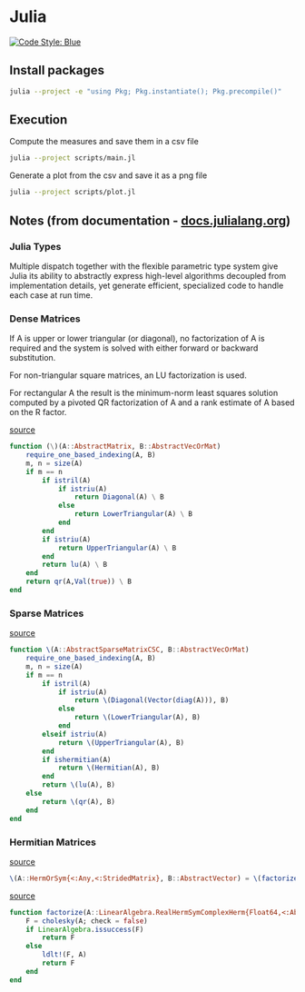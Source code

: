 # Julia

[![Code Style: Blue](https://img.shields.io/badge/code%20style-blue-4495d1.svg)](https://github.com/invenia/BlueStyle)

## Install packages

```bash
julia --project -e "using Pkg; Pkg.instantiate(); Pkg.precompile()"
```

## Execution

Compute the measures and save them in a csv file

```bash
julia --project scripts/main.jl
```

Generate a plot from the csv and save it as a png file

```bash
julia --project scripts/plot.jl
```

## Notes (from documentation - [docs.julialang.org](https://docs.julialang.org/))

### Julia Types

Multiple dispatch together with the flexible parametric type system give Julia its ability to abstractly express high-level algorithms decoupled from implementation details, yet generate efficient, specialized code to handle each case at run time.

### Dense Matrices

If A is upper or lower triangular (or diagonal), no factorization of A is required and the system is solved with either forward or backward substitution.

For non-triangular square matrices, an LU factorization is used.

For rectangular A the result is the minimum-norm least squares solution computed by a pivoted QR factorization of A and a rank estimate of A based on the R factor.

[source](https://github.com/JuliaLang/julia/blob/6aaedecc447e3d8226d5027fb13d0c3cbfbfea2a/stdlib/LinearAlgebra/src/generic.jl#L1122-L1139)

```julia
function (\)(A::AbstractMatrix, B::AbstractVecOrMat)
    require_one_based_indexing(A, B)
    m, n = size(A)
    if m == n
        if istril(A)
            if istriu(A)
                return Diagonal(A) \ B
            else
                return LowerTriangular(A) \ B
            end
        end
        if istriu(A)
            return UpperTriangular(A) \ B
        end
        return lu(A) \ B
    end
    return qr(A,Val(true)) \ B
end
```

### Sparse Matrices

[source](https://github.com/JuliaLang/julia/blob/248c02f531948a1b66bdd887906d3746fd1ccc2b/stdlib/SparseArrays/src/linalg.jl#L1538-L1558)

```julia
function \(A::AbstractSparseMatrixCSC, B::AbstractVecOrMat)
    require_one_based_indexing(A, B)
    m, n = size(A)
    if m == n
        if istril(A)
            if istriu(A)
                return \(Diagonal(Vector(diag(A))), B)
            else
                return \(LowerTriangular(A), B)
            end
        elseif istriu(A)
            return \(UpperTriangular(A), B)
        end
        if ishermitian(A)
            return \(Hermitian(A), B)
        end
        return \(lu(A), B)
    else
        return \(qr(A), B)
    end
end
```

### Hermitian Matrices

[source](https://github.com/JuliaLang/julia/blob/bb5b98e72a151c41471d8cc14cacb495d647fb7f/stdlib/LinearAlgebra/src/symmetric.jl#L655)

```julia
\(A::HermOrSym{<:Any,<:StridedMatrix}, B::AbstractVector) = \(factorize(A), B)
```

[source](https://github.com/JuliaLang/julia/blob/248c02f531948a1b66bdd887906d3746fd1ccc2b/stdlib/SparseArrays/src/linalg.jl#L1616-L1624)

```julia
function factorize(A::LinearAlgebra.RealHermSymComplexHerm{Float64,<:AbstractSparseMatrixCSC})
    F = cholesky(A; check = false)
    if LinearAlgebra.issuccess(F)
        return F
    else
        ldlt!(F, A)
        return F
    end
end
```
